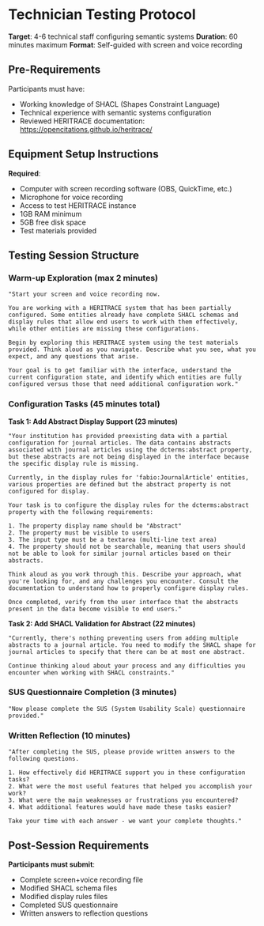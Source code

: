 # Technician Testing Protocol

**Target**: 4-6 technical staff configuring semantic systems
**Duration**: 60 minutes maximum
**Format**: Self-guided with screen and voice recording

## Pre-Requirements

Participants must have:
- Working knowledge of SHACL (Shapes Constraint Language)
- Technical experience with semantic systems configuration
- Reviewed HERITRACE documentation: https://opencitations.github.io/heritrace/

## Equipment Setup Instructions

**Required**:
- Computer with screen recording software (OBS, QuickTime, etc.)
- Microphone for voice recording
- Access to test HERITRACE instance
- 1GB RAM minimum
- 5GB free disk space
- Test materials provided

## Testing Session Structure

### **Warm-up Exploration (max 2 minutes)**
```
"Start your screen and voice recording now. 

You are working with a HERITRACE system that has been partially configured. Some entities already have complete SHACL schemas and display rules that allow end users to work with them effectively, while other entities are missing these configurations.

Begin by exploring this HERITRACE system using the test materials provided. Think aloud as you navigate. Describe what you see, what you expect, and any questions that arise.

Your goal is to get familiar with the interface, understand the current configuration state, and identify which entities are fully configured versus those that need additional configuration work."
```

### **Configuration Tasks (45 minutes total)**

**Task 1: Add Abstract Display Support (23 minutes)**
```
"Your institution has provided preexisting data with a partial configuration for journal articles. The data contains abstracts associated with journal articles using the dcterms:abstract property, but these abstracts are not being displayed in the interface because the specific display rule is missing.

Currently, in the display rules for 'fabio:JournalArticle' entities, various properties are defined but the abstract property is not configured for display.

Your task is to configure the display rules for the dcterms:abstract property with the following requirements:

1. The property display name should be "Abstract"
2. The property must be visible to users
3. The input type must be a textarea (multi-line text area)
4. The property should not be searchable, meaning that users should not be able to look for similar journal articles based on their abstracts.

Think aloud as you work through this. Describe your approach, what you're looking for, and any challenges you encounter. Consult the documentation to understand how to properly configure display rules.

Once completed, verify from the user interface that the abstracts present in the data become visible to end users."
```

**Task 2: Add SHACL Validation for Abstract (22 minutes)**  
```
"Currently, there's nothing preventing users from adding multiple abstracts to a journal article. You need to modify the SHACL shape for journal articles to specify that there can be at most one abstract.

Continue thinking aloud about your process and any difficulties you encounter when working with SHACL constraints."
```

### **SUS Questionnaire Completion (3 minutes)**
```
"Now please complete the SUS (System Usability Scale) questionnaire provided."
```

### **Written Reflection (10 minutes)**
```
"After completing the SUS, please provide written answers to the following questions.

1. How effectively did HERITRACE support you in these configuration tasks?
2. What were the most useful features that helped you accomplish your work?
3. What were the main weaknesses or frustrations you encountered?
4. What additional features would have made these tasks easier?

Take your time with each answer - we want your complete thoughts."
```

## Post-Session Requirements

**Participants must submit**:
- Complete screen+voice recording file
- Modified SHACL schema files
- Modified display rules files
- Completed SUS questionnaire
- Written answers to reflection questions